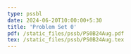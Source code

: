 ```yaml
---
type: pssbl
date: 2024-06-20T10:00:00+5:30
title: 'Problem Set 0'
pdf: /static_files/pssb/PS0B24Aug.pdf
tex: /static_files/pssb/PS0B24Aug.tex
---
```

<!-- 
solutions: /static_files/pssb/PS0B24Aug.pdf -->
